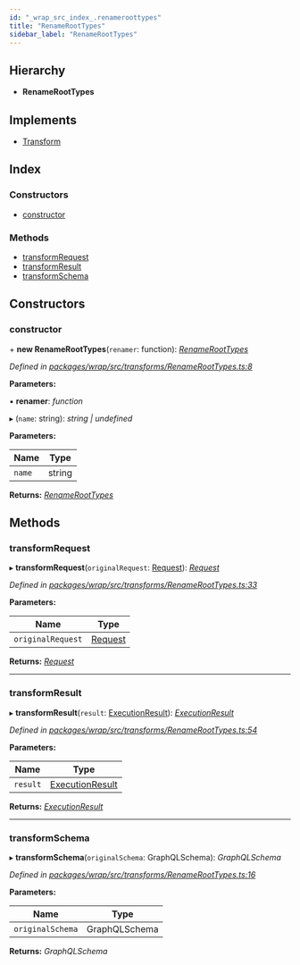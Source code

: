 ```yaml
---
id: "_wrap_src_index_.renameroottypes"
title: "RenameRootTypes"
sidebar_label: "RenameRootTypes"
---
```


## Hierarchy

* **RenameRootTypes**

## Implements

* [Transform](../interfaces/_utils_src_index_.transform)

## Index

### Constructors

* [constructor](_wrap_src_index_.renameroottypes.md#constructor)

### Methods

* [transformRequest](_wrap_src_index_.renameroottypes.md#transformrequest)
* [transformResult](_wrap_src_index_.renameroottypes.md#transformresult)
* [transformSchema](_wrap_src_index_.renameroottypes.md#transformschema)

## Constructors

###  constructor

\+ **new RenameRootTypes**(`renamer`: function): *[RenameRootTypes](_wrap_src_index_.renameroottypes)*

*Defined in [packages/wrap/src/transforms/RenameRootTypes.ts:8](https://github.com/ardatan/graphql-tools/blob/master/packages/wrap/src/transforms/RenameRootTypes.ts#L8)*

**Parameters:**

▪ **renamer**: *function*

▸ (`name`: string): *string | undefined*

**Parameters:**

Name | Type |
------ | ------ |
`name` | string |

**Returns:** *[RenameRootTypes](_wrap_src_index_.renameroottypes)*

## Methods

###  transformRequest

▸ **transformRequest**(`originalRequest`: [Request](../interfaces/_utils_src_index_.request)): *[Request](../interfaces/_utils_src_index_.request)*

*Defined in [packages/wrap/src/transforms/RenameRootTypes.ts:33](https://github.com/ardatan/graphql-tools/blob/master/packages/wrap/src/transforms/RenameRootTypes.ts#L33)*

**Parameters:**

Name | Type |
------ | ------ |
`originalRequest` | [Request](../interfaces/_utils_src_index_.request) |

**Returns:** *[Request](../interfaces/_utils_src_index_.request)*

___

###  transformResult

▸ **transformResult**(`result`: [ExecutionResult](../interfaces/_utils_src_index_.executionresult)): *[ExecutionResult](../interfaces/_utils_src_index_.executionresult)*

*Defined in [packages/wrap/src/transforms/RenameRootTypes.ts:54](https://github.com/ardatan/graphql-tools/blob/master/packages/wrap/src/transforms/RenameRootTypes.ts#L54)*

**Parameters:**

Name | Type |
------ | ------ |
`result` | [ExecutionResult](../interfaces/_utils_src_index_.executionresult) |

**Returns:** *[ExecutionResult](../interfaces/_utils_src_index_.executionresult)*

___

###  transformSchema

▸ **transformSchema**(`originalSchema`: GraphQLSchema): *GraphQLSchema*

*Defined in [packages/wrap/src/transforms/RenameRootTypes.ts:16](https://github.com/ardatan/graphql-tools/blob/master/packages/wrap/src/transforms/RenameRootTypes.ts#L16)*

**Parameters:**

Name | Type |
------ | ------ |
`originalSchema` | GraphQLSchema |

**Returns:** *GraphQLSchema*
